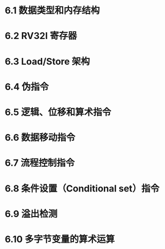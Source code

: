 # 6.1 数据类型和内存结构

# 6.2 RV32I 寄存器

# 6.3 Load/Store 架构

# 6.4 伪指令

# 6.5 逻辑、位移和算术指令

# 6.6 数据移动指令

# 6.7 流程控制指令

# 6.8 条件设置（Conditional set）指令

# 6.9 溢出检测

# 6.10 多字节变量的算术运算